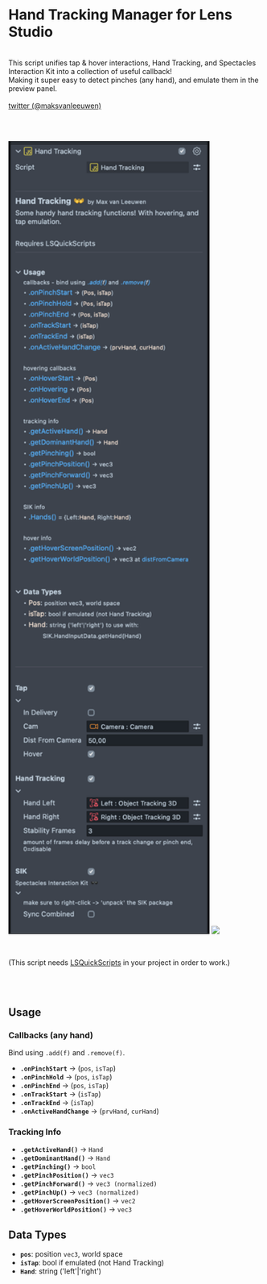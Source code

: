 # Hand Tracking Manager for Lens Studio

<br>This script unifies tap & hover interactions, Hand Tracking, and Spectacles Interaction Kit into a collection of useful callback!
<br>Making it super easy to detect pinches (any hand), and emulate them in the preview panel.
<br>
<br>[twitter (@maksvanleeuwen)](https://twitter.com/maksvanleeuwen)

<br><br>

<p float="left">
  <img src="https://github.com/max-van-leeuwen/SnapLensStudio-CodeSnippets/blob/main/Hand Tracking Setup/Media/inspector.png" width="400"/>
  <img src="https://github.com/max-van-leeuwen/SnapLensStudio-CodeSnippets/blob/main/Hand Tracking Setup/Media/preview.gif"/>
</p>

<br>

(This script needs [LSQuickScripts](https://maxvanleeuwen.com/lsquickscripts) in your project in order to work.)

<br><br>

## Usage

### Callbacks (any hand)

Bind using `.add(f)` and `.remove(f)`.

- **`.onPinchStart`** → (`pos`, `isTap`)
- **`.onPinchHold`** → (`pos`, `isTap`)
- **`.onPinchEnd`** → (`pos`, `isTap`)
- **`.onTrackStart`** → (`isTap`)
- **`.onTrackEnd`** → (`isTap`)
- **`.onActiveHandChange`** → (`prvHand`, `curHand`)

### Tracking Info

- **`.getActiveHand()`** → `Hand`
- **`.getDominantHand()`** → `Hand`
- **`.getPinching()`** → `bool`
- **`.getPinchPosition()`** → `vec3`
- **`.getPinchForward()`** → `vec3 (normalized)`
- **`.getPinchUp()`** → `vec3 (normalized)`
- **`.getHoverScreenPosition()`** → `vec2`
- **`.getHoverWorldPosition()`** → `vec3`

## Data Types

- **`pos`**: position `vec3`, world space
- **`isTap`**: bool if emulated (not Hand Tracking)
- **`Hand`**: string ('left'|'right')
